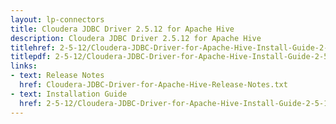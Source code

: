 ```yaml
---
layout: lp-connectors
title: Cloudera JDBC Driver 2.5.12 for Apache Hive
description: Cloudera JDBC Driver 2.5.12 for Apache Hive
titlehref: 2-5-12/Cloudera-JDBC-Driver-for-Apache-Hive-Install-Guide-2-5-12.pdf
titlepdf: 2-5-12/Cloudera-JDBC-Driver-for-Apache-Hive-Install-Guide-2-5-12.pdf
links:
- text: Release Notes
  href: Cloudera-JDBC-Driver-for-Apache-Hive-Release-Notes.txt
- text: Installation Guide
  href: 2-5-12/Cloudera-JDBC-Driver-for-Apache-Hive-Install-Guide-2-5-12.pdf
---
```

